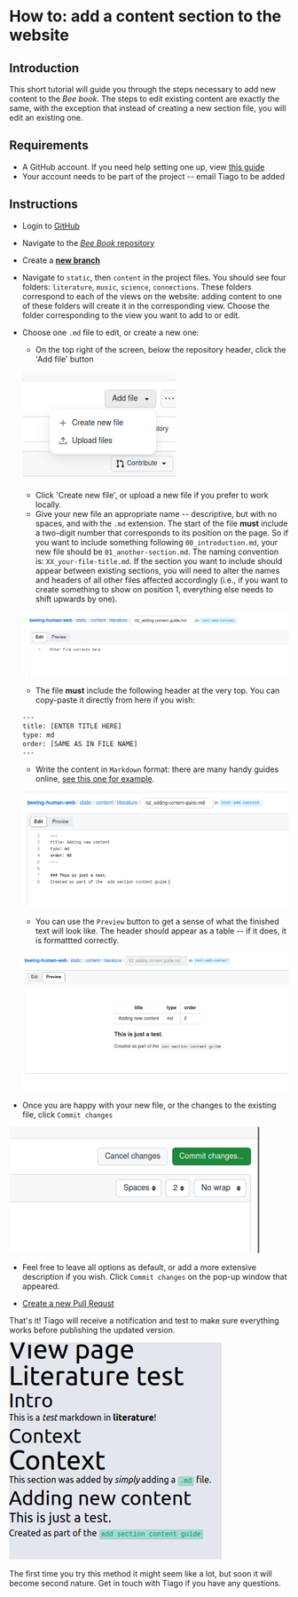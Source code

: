 # How to: add a content section to the website

## Introduction

This short tutorial will guide you through the steps necessary to add new content to the _Bee book_. The steps to edit existing content are exactly the same, with the exception that instead of creating a new section file, you will edit an existing one.

## Requirements

- A GitHub account. If you need help setting one up, view [this guide](../register-github/README.md)
- Your account needs to be part of the project -- email Tiago to be added

## Instructions

- Login to [GitHub](https://github.com/)
- Navigate to the [_Bee Book_ repository](https://github.com/NewcastleRSE/beeing-human-web/)
- Create a [**new branch**](/documentation/create-new-branch/README.md)
- Navigate to `static`, then `content` in the project files. You should see four folders: `literature`, `music`, `science`, `connections`. These folders correspond to each of the views on the website: adding content to one of these folders will create it in the corresponding view. Choose the folder corresponding to the view you want to add to or edit.
- Choose one `.md` file to edit, or create a new one:

  - On the top right of the screen, below the repository header, click the 'Add file' button

  ![add a new file](./img/add-section-content-3.png)

  - Click 'Create new file', or upload a new file if you prefer to work locally.
  - Give your new file an appropriate name -- descriptive, but with no spaces, and with the `.md` extension. The start of the file **must** include a two-digit number that corresponds to its position on the page. So if you want to include something following `00_introduction.md`, your new file should be `01_another-section.md`. The naming convention is: `XX_your-file-title.md`. If the section you want to include should appear between existing sections, you will need to alter the names and headers of all other files affected accordingly (i.e., if you want to create something to show on position 1, everything else needs to shift upwards by one).

  ![name your new file](./img/add-section-content-4.png)

  - The file **must** include the following header at the very top. You can copy-paste it directly from here if you wish:

  ```
  ---
  title: [ENTER TITLE HERE]
  type: md
  order: [SAME AS IN FILE NAME]
  ---
  ```

  - Write the content in `Markdown` format: there are many handy guides online, [see this one for example](https://www.markdownguide.org/cheat-sheet/).

  ![writing new content](./img/add-section-content-5.png)

  - You can use the `Preview` button to get a sense of what the finished text will look like. The header should appear as a table -- if it does, it is formattted correctly.

  ![preview new content](./img/add-section-content-6.png)

- Once you are happy with your new file, or the changes to the existing file, click `Commit changes`

![commit button](./img/add-section-content-7.png)

- Feel free to leave all options as default, or add a more extensive description if you wish. Click `Commit changes` on the pop-up window that appeared.

- [Create a new Pull Requst](/documentation/create-new-pull-request/README.md)

That's it! Tiago will receive a notification and test to make sure everything works before publishing the updated version.

![published result](./img/add-section-content-12.png)

The first time you try this method it might seem like a lot, but soon it will become second nature. Get in touch with Tiago if you have any questions.
